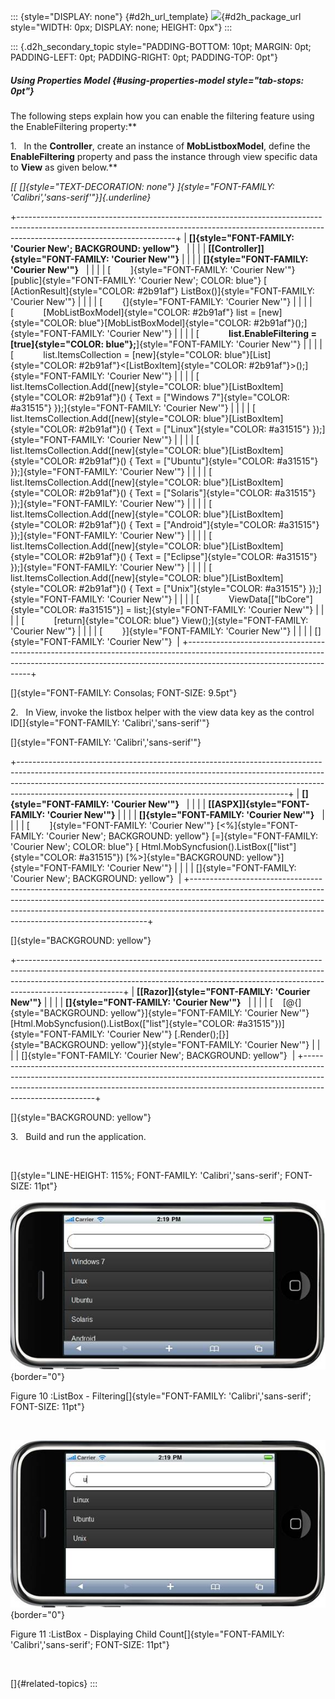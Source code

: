 ::: {style="DISPLAY: none"}
[](ms-xhelp:///?Id=d2h_url_template){#d2h_url_template} ![](!package_url!){#d2h_package_url style="WIDTH: 0px; DISPLAY: none; HEIGHT: 0px"}
:::

::: {.d2h_secondary_topic style="PADDING-BOTTOM: 10pt; MARGIN: 0pt; PADDING-LEFT: 0pt; PADDING-RIGHT: 0pt; PADDING-TOP: 0pt"}
##### Using Properties Model {#using-properties-model style="tab-stops: 0pt"}

The following steps explain how you can enable the filtering feature using the EnableFiltering property:**

1.   In the **Controller**, create an instance of **MobListboxModel**, define the **EnableFiltering** property and pass the instance through view specific data to **View** as given below.**

*[[ []{style="TEXT-DECORATION: none"} ]{style="FONT-FAMILY: 'Calibri','sans-serif'"}]{.underline}*  

+---------------------------------------------------------------------------------------------------------------------------------------------------------------------------------------------------+
| **[]{style="FONT-FAMILY: 'Courier New'; BACKGROUND: yellow"}**                                                                                                                                    |
|                                                                                                                                                                                                   |
| **[\[Controller\]]{style="FONT-FAMILY: 'Courier New'"}**                                                                                                                                          |
|                                                                                                                                                                                                   |
| **[]{style="FONT-FAMILY: 'Courier New'"}**                                                                                                                                                        |
|                                                                                                                                                                                                   |
| [        ]{style="FONT-FAMILY: 'Courier New'"} [public]{style="FONT-FAMILY: 'Courier New'; COLOR: blue"} [ [ActionResult]{style="COLOR: #2b91af"} ListBox()]{style="FONT-FAMILY: 'Courier New'"}  |
|                                                                                                                                                                                                   |
| [        {]{style="FONT-FAMILY: 'Courier New'"}                                                                                                                                                   |
|                                                                                                                                                                                                   |
| [            [MobListBoxModel]{style="COLOR: #2b91af"} list = [new]{style="COLOR: blue"}[MobListBoxModel]{style="COLOR: #2b91af"}();]{style="FONT-FAMILY: 'Courier New'"}                         |
|                                                                                                                                                                                                   |
| [            **list.EnableFiltering = [true]{style="COLOR: blue"};**]{style="FONT-FAMILY: 'Courier New'"}                                                                                         |
|                                                                                                                                                                                                   |
| [            list.ItemsCollection = [new]{style="COLOR: blue"}[List]{style="COLOR: #2b91af"}\<[ListBoxItem]{style="COLOR: #2b91af"}\>();]{style="FONT-FAMILY: 'Courier New'"}                     |
|                                                                                                                                                                                                   |
| [            list.ItemsCollection.Add([new]{style="COLOR: blue"}[ListBoxItem]{style="COLOR: #2b91af"}() { Text = [\"Windows 7\"]{style="COLOR: #a31515"} });]{style="FONT-FAMILY: 'Courier New'"} |
|                                                                                                                                                                                                   |
| [            list.ItemsCollection.Add([new]{style="COLOR: blue"}[ListBoxItem]{style="COLOR: #2b91af"}() { Text = [\"Linux\"]{style="COLOR: #a31515"} });]{style="FONT-FAMILY: 'Courier New'"}     |
|                                                                                                                                                                                                   |
| [            list.ItemsCollection.Add([new]{style="COLOR: blue"}[ListBoxItem]{style="COLOR: #2b91af"}() { Text = [\"Ubuntu\"]{style="COLOR: #a31515"} });]{style="FONT-FAMILY: 'Courier New'"}    |
|                                                                                                                                                                                                   |
| [            list.ItemsCollection.Add([new]{style="COLOR: blue"}[ListBoxItem]{style="COLOR: #2b91af"}() { Text = [\"Solaris\"]{style="COLOR: #a31515"} });]{style="FONT-FAMILY: 'Courier New'"}   |
|                                                                                                                                                                                                   |
| [            list.ItemsCollection.Add([new]{style="COLOR: blue"}[ListBoxItem]{style="COLOR: #2b91af"}() { Text = [\"Android\"]{style="COLOR: #a31515"} });]{style="FONT-FAMILY: 'Courier New'"}   |
|                                                                                                                                                                                                   |
| [            list.ItemsCollection.Add([new]{style="COLOR: blue"}[ListBoxItem]{style="COLOR: #2b91af"}() { Text = [\"Eclipse\"]{style="COLOR: #a31515"} });]{style="FONT-FAMILY: 'Courier New'"}   |
|                                                                                                                                                                                                   |
| [            list.ItemsCollection.Add([new]{style="COLOR: blue"}[ListBoxItem]{style="COLOR: #2b91af"}() { Text = [\"Unix\"]{style="COLOR: #a31515"} });]{style="FONT-FAMILY: 'Courier New'"}      |
|                                                                                                                                                                                                   |
| [            ViewData\[[\"lbCore\"]{style="COLOR: #a31515"}\] = list;]{style="FONT-FAMILY: 'Courier New'"}                                                                                        |
|                                                                                                                                                                                                   |
| [            [return]{style="COLOR: blue"} View();]{style="FONT-FAMILY: 'Courier New'"}                                                                                                           |
|                                                                                                                                                                                                   |
| [        }]{style="FONT-FAMILY: 'Courier New'"}                                                                                                                                                   |
|                                                                                                                                                                                                   |
| []{style="FONT-FAMILY: 'Courier New'"}                                                                                                                                                            |
+---------------------------------------------------------------------------------------------------------------------------------------------------------------------------------------------------+

[]{style="FONT-FAMILY: Consolas; FONT-SIZE: 9.5pt"} 

2.   In View, invoke the listbox helper with the view data key as the control ID[]{style="FONT-FAMILY: 'Calibri','sans-serif'"}

[]{style="FONT-FAMILY: 'Calibri','sans-serif'"} 

+-------------------------------------------------------------------------------------------------------------------------------------------------------------------------------------------------------------------------------------------------------------------------------------------------------------+
| **[]{style="FONT-FAMILY: 'Courier New'"}**                                                                                                                                                                                                                                                                  |
|                                                                                                                                                                                                                                                                                                             |
| **[\[ASPX\]]{style="FONT-FAMILY: 'Courier New'"}**                                                                                                                                                                                                                                                          |
|                                                                                                                                                                                                                                                                                                             |
| **[]{style="FONT-FAMILY: 'Courier New'"}**                                                                                                                                                                                                                                                                  |
|                                                                                                                                                                                                                                                                                                             |
| [        ]{style="FONT-FAMILY: 'Courier New'"} [\<%]{style="FONT-FAMILY: 'Courier New'; BACKGROUND: yellow"} [=]{style="FONT-FAMILY: 'Courier New'; COLOR: blue"} [ Html.MobSyncfusion().ListBox([\"list\"]{style="COLOR: #a31515"}) [%\>]{style="BACKGROUND: yellow"}]{style="FONT-FAMILY: 'Courier New'"} |
|                                                                                                                                                                                                                                                                                                             |
| []{style="FONT-FAMILY: 'Courier New'; BACKGROUND: yellow"}                                                                                                                                                                                                                                                  |
+-------------------------------------------------------------------------------------------------------------------------------------------------------------------------------------------------------------------------------------------------------------------------------------------------------------+

[]{style="BACKGROUND: yellow"} 

+--------------------------------------------------------------------------------------------------------------------------------------------------------------------------------------------------------------------------------------------------------------------+
| **[\[Razor\]]{style="FONT-FAMILY: 'Courier New'"}**                                                                                                                                                                                                                |
|                                                                                                                                                                                                                                                                    |
| **[]{style="FONT-FAMILY: 'Courier New'"}**                                                                                                                                                                                                                         |
|                                                                                                                                                                                                                                                                    |
| [    [\@{]{style="BACKGROUND: yellow"}]{style="FONT-FAMILY: 'Courier New'"} [Html.MobSyncfusion().ListBox([\"list\"]{style="COLOR: #a31515"})]{style="FONT-FAMILY: 'Courier New'"} [.Render();[}]{style="BACKGROUND: yellow"}]{style="FONT-FAMILY: 'Courier New'"} |
|                                                                                                                                                                                                                                                                    |
| []{style="FONT-FAMILY: 'Courier New'; BACKGROUND: yellow"}                                                                                                                                                                                                         |
+--------------------------------------------------------------------------------------------------------------------------------------------------------------------------------------------------------------------------------------------------------------------+

[]{style="BACKGROUND: yellow"} 

3.   Build and run the application.

 

[]{style="LINE-HEIGHT: 115%; FONT-FAMILY: 'Calibri','sans-serif'; FONT-SIZE: 11pt"} 

![Description: C:\\Users\\krishnarajd\\Desktop\\filt.png](ImagesExt/image103_136.jpg){border="0"}

Figure 10 :ListBox - Filtering[]{style="FONT-FAMILY: 'Calibri','sans-serif'; FONT-SIZE: 11pt"}

 

![Description: C:\\Users\\krishnarajd\\Desktop\\filt22.png](ImagesExt/image103_137.jpg){border="0"}

Figure 11 :ListBox - Displaying Child Count[]{style="FONT-FAMILY: 'Calibri','sans-serif'; FONT-SIZE: 11pt"}

 

[]{#related-topics}
:::
